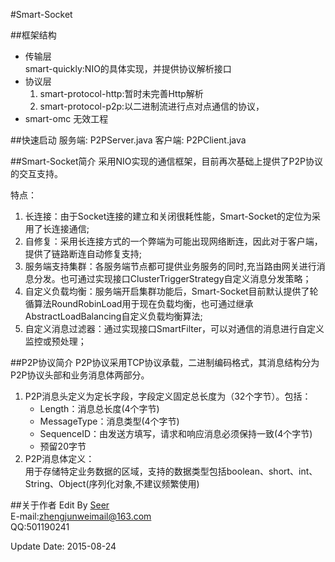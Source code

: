 #Smart-Socket

##框架结构
- 传输层  
	smart-quickly:NIO的具体实现，并提供协议解析接口
- 协议层  
	1. smart-protocol-http:暂时未完善Http解析  
	2. smart-protocol-p2p:以二进制流进行点对点通信的协议，
- smart-omc 无效工程

##快速启动
服务端: P2PServer.java
客户端: P2PClient.java

##Smart-Socket简介
采用NIO实现的通信框架，目前再次基础上提供了P2P协议的交互支持。

特点：  
1. 长连接：由于Socket连接的建立和关闭很耗性能，Smart-Socket的定位为采用了长连接通信;  
2. 自修复：采用长连接方式的一个弊端为可能出现网络断连，因此对于客户端，提供了链路断连自动修复支持;  
3. 服务端支持集群：各服务端节点都可提供业务服务的同时,充当路由网关进行消息分发。也可通过实现接口ClusterTriggerStrategy自定义消息分发策略；  
4. 自定义负载均衡：服务端开启集群功能后，Smart-Socket目前默认提供了轮循算法RoundRobinLoad用于现在负载均衡，也可通过继承AbstractLoadBalancing自定义负载均衡算法;  
5. 自定义消息过滤器：通过实现接口SmartFilter，可以对通信的消息进行自定义监控或预处理；

##P2P协议简介
P2P协议采用TCP协议承载，二进制编码格式，其消息结构分为P2P协议头部和业务消息体两部分。 

1. P2P消息头定义为定长字段，字段定义固定总长度为（32个字节）。包括：
	- Length：消息总长度(4个字节)  
	- MessageType：消息类型(4个字节)  
	- SequenceID：由发送方填写，请求和响应消息必须保持一致(4个字节)  
	- 预留20字节
2. P2P消息体定义：  
用于存储特定业务数据的区域，支持的数据类型包括boolean、short、int、String、Object(序列化对象,不建议频繁使用)

##关于作者
Edit By [Seer](http://zhengjunweimail.blog.163.com/)  
E-mail:zhengjunweimail@163.com  
QQ:501190241

Update Date: 2015-08-24